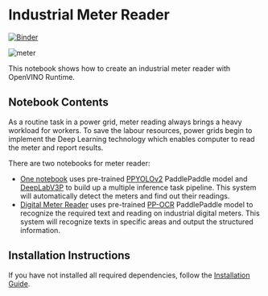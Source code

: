 # Industrial Meter Reader

[![Binder](https://mybinder.org/badge_logo.svg)](https://mybinder.org/v2/gh/openvinotoolkit/openvino_notebooks/HEAD?labpath=notebooks%2F203-meter-reader%2F203-meter-reader.ipynb)

![meter](https://user-images.githubusercontent.com/83450930/241712412-f0ab83b2-27a8-43c7-ac76-8432b9a1bac2.png)

This notebook shows how to create an industrial meter reader with OpenVINO Runtime.

## Notebook Contents

As a routine task in a power grid, meter reading always brings a heavy workload for workers. To save the labour resources, power grids begin to implement the Deep Learning technology which enables computer to read the meter and report results.

There are two notebooks for meter reader:
- [One notebook](203-meter-reader.ipynb) uses pre-trained [PPYOLOv2](https://github.com/PaddlePaddle/PaddleDetection/tree/release/2.4/configs/ppyolo) PaddlePaddle model and [DeepLabV3P](https://github.com/PaddlePaddle/PaddleSeg/tree/release/2.5/configs/deeplabv3p) to build up a multiple inference task pipeline. This system will automatically detect the meters and find out their readings.
- [Digital Meter Reader](203-meter-reader-digital.ipynb) uses pre-trained [PP-OCR](https://github.com/PaddlePaddle/PaddleOCR) PaddlePaddle model to recognize the required text and reading on industrial digital meters. This system will recognize texts in specific areas and output the structured information.

## Installation Instructions

If you have not installed all required dependencies, follow the [Installation Guide](../../README.md).
